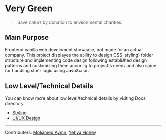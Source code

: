 # Very Green

> Save nature by donation to environmental charities.

## Main Purpose

Frontend vanilla web develoment showcase, not made for an actual company.
This project displayes the ability to design CSS (styling) folder structure and implementing code design following established design patterns and customizing them accoring to project's needs and also same for handling site's logic using JavaScript.

## Low Level/Technical Details

You can know more about low level/technical details by visiting Docs directory.

- [Styling](Docs/Styling.md)
- [UI/UX Design](Docs/UIUXDesign.md)

---

Contributers: [Mohamed Aymn](https://github.com/Mohamed-Aymn), [Yehya Mohey](https://github.com/SculptedNYX)
